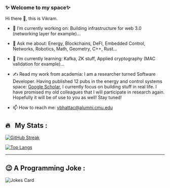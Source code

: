 ### ✨ Welcome to my space✨

 Hi there 👋, this is Vikram.
- 🔭 I’m currently working on: Building infrastructure for web 3.0 (networking layer for example)...
  
- 💬 Ask me about: Energy, Blockchains, DeFI, Embedded Control, Networks, Robotics, Math, Geometry, C++, Rust...
  
- 🌱 I’m currently learning: Kafka, ZK stuff, Applied cryptography (MAC validation for example)...
  
- ✍️ Read my work from academia: I am a researcher turned Software Developer. Having published 12 pubs in the energy and control systems space: [Google Scholar](https://scholar.google.co.in/citations?user=91OsIQYAAAAJ&hl=en), I currently focus on building stuff in real life. I have promised my old colleagues that I will participate in research again. Hopefully it will be of use to you as well! Stay tuned!
  
- 📫 How to reach me: vbhattac@alumni.cmu.edu

## 🔥 &nbsp; My Stats :

[![GitHub Streak](http://github-readme-streak-stats.herokuapp.com?user=vbhattaccmu&theme=dark)](https://git.io/streak-stats)


[![Top Langs](https://github-readme-stats.vercel.app/api/top-langs/?username=vbhattaccmu&layout=compact&theme=vision-friendly-dark)](https://github.com/anuraghazra/github-readme-stats)

---

## 😉 A Programming Joke :
<!-- Markdown -->
![Jokes Card](https://readme-jokes.vercel.app/api)

